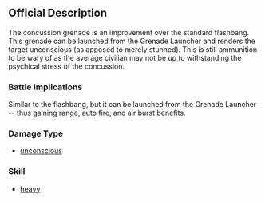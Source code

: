 ## Official Description

The concussion grenade is an improvement over the standard flashbang.
This grenade can be launched from the Grenade Launcher and renders the
target unconscious (as apposed to merely stunned). This is still
ammunition to be wary of as the average civilian may not be up to
withstanding the psychical stress of the concussion.

### Battle Implications

Similar to the flashbang, but it can be launched from the Grenade
Launcher -- thus gaining range, auto fire, and air burst benefits.

### Damage Type

- [unconscious](Damage/stun "wikilink")

### Skill

- [heavy](Skills/heavy "wikilink")